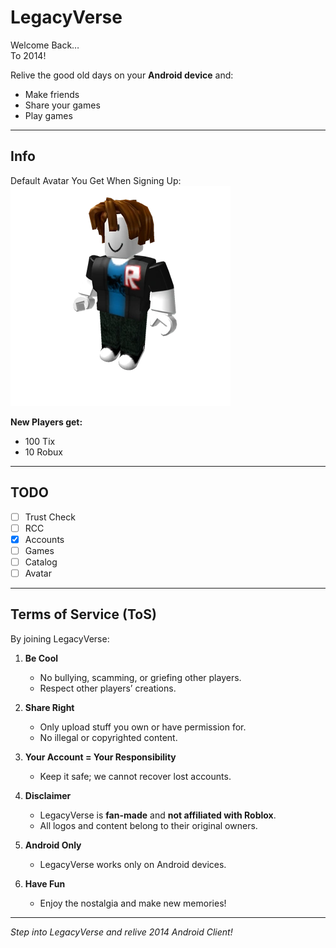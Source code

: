 # LegacyVerse

Welcome Back…  
To 2014!  

Relive the good old days on your **Android device** and:  
- Make friends  
- Share your games  
- Play games  

---

## Info

Default Avatar You Get When Signing Up:  
![avatar.webp](avatar.webp)  

**New Players get:**  
- 100 Tix  
- 10 Robux  

---

## TODO
- [ ] Trust Check  
- [ ] RCC  
- [x] Accounts  
- [ ] Games  
- [ ] Catalog  
- [ ] Avatar  

---

## Terms of Service (ToS)

By joining LegacyVerse:  

1. **Be Cool**  
   - No bullying, scamming, or griefing other players.  
   - Respect other players’ creations.  

2. **Share Right**  
   - Only upload stuff you own or have permission for.  
   - No illegal or copyrighted content.  

3. **Your Account = Your Responsibility**  
   - Keep it safe; we cannot recover lost accounts.  

4. **Disclaimer**  
   - LegacyVerse is **fan-made** and **not affiliated with Roblox**.  
   - All logos and content belong to their original owners.  

5. **Android Only**  
   - LegacyVerse works only on Android devices.  

6. **Have Fun**  
   - Enjoy the nostalgia and make new memories!  

---

*Step into LegacyVerse and relive 2014 Android Client!*  
